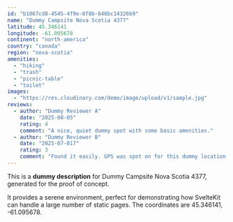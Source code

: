 ```yaml
---
id: "b1067cd8-4545-4f9e-8f8b-646bc14326b9"
name: "Dummy Campsite Nova Scotia 4377"
latitude: 45.346141
longitude: -61.095678
continent: "north-america"
country: "canada"
region: "nova-scotia"
amenities:
  - "hiking"
  - "trash"
  - "picnic-table"
  - "toilet"
images:
  - "https://res.cloudinary.com/demo/image/upload/v1/sample.jpg"
reviews:
  - author: "Dummy Reviewer A"
    date: "2025-08-05"
    rating: 4
    comment: "A nice, quiet dummy spot with some basic amenities."
  - author: "Dummy Reviewer B"
    date: "2025-07-017"
    rating: 3
    comment: "Found it easily. GPS was spot on for this dummy location."
---
```


This is a **dummy description** for Dummy Campsite Nova Scotia 4377, generated for the proof of concept.

It provides a serene environment, perfect for demonstrating how SvelteKit can handle a large number of static pages. The coordinates are 45.346141, -61.095678.

